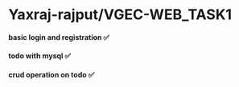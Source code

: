 # Yaxraj-rajput/VGEC-WEB_TASK1
 
#### basic login and registration ✅
#### todo with mysql ✅
#### crud operation on todo ✅

